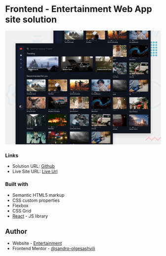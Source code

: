 # Frontend - Entertainment Web App site solution

![screen](./preview.jpg)

### Links

- Solution URL: [Github](https://github.com/sandro-olgesashvili/planets-react)
- Live Site URL: [Live Url](https://sandro-olgesashvili.github.io/entertainment-web-app/)

### Built with

- Semantic HTML5 markup
- CSS custom properties
- Flexbox
- CSS Grid
- [React](https://reactjs.org/) - JS library

## Author

- Website - [Entertainment](https://sandro-olgesashvili.github.io/entertainment-web-app/)
- Frontend Mentor - [@sandro-olgesashvili](https://github.com/sandro-olgesashvili)